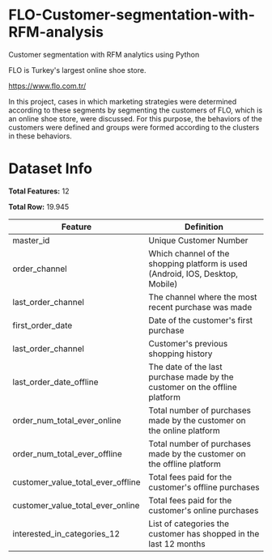 # FLO-Customer-segmentation-with-RFM-analysis
Customer segmentation with RFM analytics using Python

FLO is Turkey's largest online shoe store. 

https://www.flo.com.tr/

In this project, cases in which marketing strategies were determined according to these segments by segmenting the customers of FLO, which is an online shoe store, were discussed. For this purpose, the behaviors of the customers were defined and groups were formed according to the clusters in these behaviors.

# Dataset Info
**Total Features:** 12

**Total Row:** 19.945

|Feature|	Definition|
|--------|-----------|
master_id|	Unique Customer Number
order_channel|	Which channel of the shopping platform is used (Android, IOS, Desktop, Mobile)
last_order_channel|The channel where the most recent purchase was made
first_order_date| Date of the customer's first purchase
last_order_channel| Customer's previous shopping history
last_order_date_offline|	The date of the last purchase made by the customer on the offline platform
order_num_total_ever_online|	Total number of purchases made by the customer on the online platform
order_num_total_ever_offline|	Total number of purchases made by the customer on the offline platform
customer_value_total_ever_offline|	Total fees paid for the customer's offline purchases
customer_value_total_ever_online|	Total fees paid for the customer's online purchases
interested_in_categories_12|	List of categories the customer has shopped in the last 12 months
